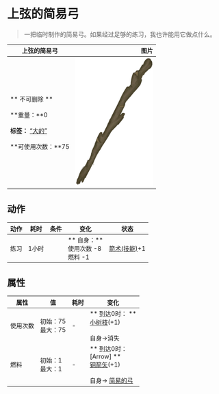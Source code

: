 # 上弦的简易弓  
> 一把临时制作的简易弓。如果经过足够的练习，我也许能用它做点什么。  
  
  上弦的简易弓  |   图片   
 ----  |  ----:   
 ** 不可删除 **<br><br>**重量：**0<br><br>**标签：**	[“大的”](tag_Large.md)<br><br>**可使用次数：**75  |  <img decoding="async" src="Sprite/StickLong.png" href="a.md" style="max-width:300px;max-height:300px;">   
  
## 动作  
动作  |  耗时  |  条件  |  变化  |  状态  
----  |  ----  |  ----  |  ----  |  ----  
练习<br>  |  1小时  |    |  ** 自身：**<br>使用次数  -8<br>燃料  -1  |  [箭术(技能)](Skill_Archery.md)+1  
## 属性   
属性  |  值  |  耗时  |  变化  
----  |  ----  |  ----  |  ----  
使用次数  |  初始：75<br>最大：75  |  -  |  ** 到达0时： **<br>  [小树枝](Sticks.md)(+1)<br><br>自身→消失  
燃料  |  初始：1<br>最大：1  |  -  |  ** 到达0时： **<br>** [Arrow] **<br>  [铜箭矢](ArrowCopper.md)(+1)<br><br>自身→ [简易的弓](BowRustic.md)  


<script>document.title="上弦的简易弓 - 卡牌生存百科 Card Survival Wiki";</script>